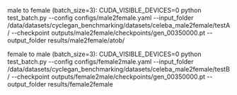 male to female (batch_size=3): CUDA_VISIBLE_DEVICES=0 python test_batch.py --config configs/male2female.yaml --input_folder /data/datasets/cyclegan_benchmarking/datasets/celeba_male2female/testA/ --checkpoint outputs/male2female/checkpoints/gen_00350000.pt --output_folder results/male2female/atob/

female to male (batch_size=3): CUDA_VISIBLE_DEVICES=0 python test_batch.py --config configs/female2male.yaml --input_folder /data/datasets/cyclegan_benchmarking/datasets/celeba_male2female/testB/ --checkpoint outputs/female2male/checkpoints/gen_00350000.pt --output_folder results/female2female
